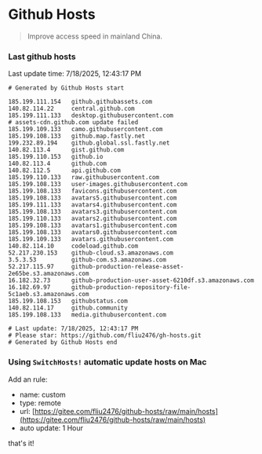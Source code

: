 # Github Hosts

> Improve access speed in mainland China.

### Last github hosts

Last update time: 7/18/2025, 12:43:17 PM

```base
# Generated by Github Hosts start 

185.199.111.154   github.githubassets.com
140.82.114.22     central.github.com
185.199.111.133   desktop.githubusercontent.com
# assets-cdn.github.com update failed
185.199.109.133   camo.githubusercontent.com
185.199.108.133   github.map.fastly.net
199.232.89.194    github.global.ssl.fastly.net
140.82.113.4      gist.github.com
185.199.110.153   github.io
140.82.113.4      github.com
140.82.112.5      api.github.com
185.199.110.133   raw.githubusercontent.com
185.199.108.133   user-images.githubusercontent.com
185.199.108.133   favicons.githubusercontent.com
185.199.108.133   avatars5.githubusercontent.com
185.199.111.133   avatars4.githubusercontent.com
185.199.108.133   avatars3.githubusercontent.com
185.199.110.133   avatars2.githubusercontent.com
185.199.108.133   avatars1.githubusercontent.com
185.199.108.133   avatars0.githubusercontent.com
185.199.109.133   avatars.githubusercontent.com
140.82.114.10     codeload.github.com
52.217.230.153    github-cloud.s3.amazonaws.com
3.5.3.53          github-com.s3.amazonaws.com
52.217.115.97     github-production-release-asset-2e65be.s3.amazonaws.com
16.182.32.73      github-production-user-asset-6210df.s3.amazonaws.com
16.182.69.97      github-production-repository-file-5c1aeb.s3.amazonaws.com
185.199.108.153   githubstatus.com
140.82.114.17     github.community
185.199.108.133   media.githubusercontent.com

# Last update: 7/18/2025, 12:43:17 PM
# Please star: https://github.com/fliu2476/gh-hosts.git
# Generated by Github Hosts end
```

### Using `SwitchHosts!` automatic update hosts on Mac
Add an rule:
- name: custom
- type: remote
- url: [https://gitee.com/fliu2476/github-hosts/raw/main/hosts](https://gitee.com/fliu2476/github-hosts/raw/main/hosts)
- auto update: 1 Hour

that's it!

